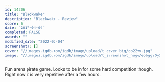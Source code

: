 ```yaml
---
id: 14206
title: "Blackwake"
description: "Blackwake - Review"
score: 6
date: "2017-04-04"
completed: FALSE
awards: ""
modified_date: "2022-07-04"
screenshots: []
cover: "//images.igdb.com/igdb/image/upload/t_cover_big/co22yv.jpg"
image: "//images.igdb.com/igdb/image/upload/t_screenshot_huge/eobggv0y2wo9m7ls9ibf.jpg"
---
```

Fun arena pirate game. Looks to be in for some hard competition though. Right now it is very repetitive after a few hours.